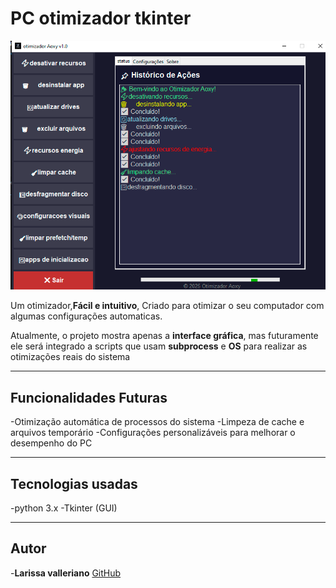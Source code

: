# PC otimizador tkinter

![Screenshot](main\fundo1.png)

Um otimizador,**Fácil e intuitivo**,
Criado para otimizar o seu computador com algumas configurações automaticas.

Atualmente, o projeto mostra apenas a **interface gráfica**, mas futuramente ele
será integrado a scripts que usam **subprocess** e **OS** para realizar as 
otimizações reais do sistema


------
## Funcionalidades Futuras
-Otimização automática de processos do sistema
-Limpeza de cache e arquivos temporário
-Configurações personalizáveis para melhorar o desempenho do PC

-------

## Tecnologias usadas
-python 3.x
-Tkinter (GUI)

--------
## Autor
-**Larissa valleriano**
[GitHub](https://github.com/lari-pnj)